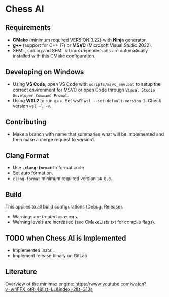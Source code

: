 # Chess AI

## Requirements
- **CMake** (minimum required VERSION 3.22) with **Ninja** generator.
- **g++** (support for C++ 17) or **MSVC** (Microsoft Visual Studio 2022).
- SFML, spdlog and SFML's Linux dependencies are automatically installed with this CMake configuration.


## Developing on Windows

- Using **VS Code**, open VS Code with `scripts/msvc_env.bat` to setup the correct environment for MSVC or open Code through `Visual Studio Developer Command Prompt`.
- Using **WSL2** to run g++.
Set wsl2 `wsl --set-default-version 2`. Check version `wsl -l -v`.

## Contributing
- Make a branch with name that summaries what will be implemented and then make a merge request
to version1.

## Clang Format
- Use **`.clang-format`** to format code.
- Set auto format on.
- `clang-format` minimum required version `14.0.0`.

## Build
This applies to all build configurations (Debug, Release).
- Warnings are treated as errors.
- Warning levels are increased (see CMakeLists.txt for compile flags).

## TODO when Chess AI is Implemented
- Implemented install.
- Implement release binary on GitLab.

## Literature
Overview of the minimax engine: https://www.youtube.com/watch?v=w4FFX_otR-4&list=LL&index=2&t=313s
